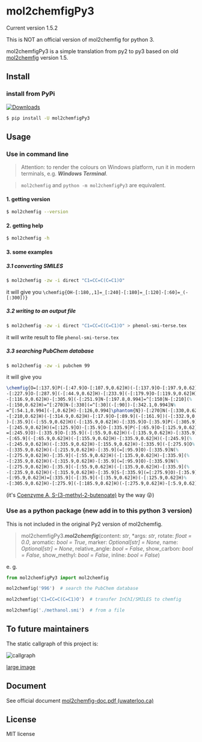 # mol2chemfigPy3

Current version 1.5.2

This is NOT an official version of mol2chemfig for python 3.

mol2chemfigPy3 is a simple translation from py2 to py3 based on
old [mol2chemfig](http://chimpsky.uwaterloo.ca/mol2chemfig/download) version 1.5.

## Install

### install from PyPi

[![Downloads](https://static.pepy.tech/personalized-badge/mol2chemfigpy3?period=total&units=international_system&left_color=black&right_color=green&left_text=Downloads)](https://pepy.tech/project/mol2chemfigpy3)

```bash
$ pip install -U mol2chemfigPy3
```

## Usage

### Use in command line

> Attention: to render the colours on Windows platform, run it in modern terminals, e.g. ___Windows Terminal___.

> `mol2chemfig` and `python -m mol2chemfigPy3` are equivalent.

#### 1. getting version

```bash
$ mol2chemfig --version
```

#### 2. getting help

```bash
$ mol2chemfig -h
```

#### 3. some examples

##### 3.1 converting SMILES

```bash
$ mol2chemfig -zw -i direct "C1=CC=C(C=C1)O"
```

it will give you `\chemfig{OH-[:180,,1]=_[:240]-[:180]=_[:120]-[:60]=_(-[:300])}`

##### 3.2 writing to an output file

```bash
$ mol2chemfig -zw -i direct "C1=CC=C(C=C1)O" > phenol-smi-terse.tex
```

it will write result to file `phenol-smi-terse.tex`

##### 3.3 searching PubChem database

```bash
$ mol2chemfig -zw -i pubchem 99
```

it will give you

```latex
\chemfig{O=[:137.9]P(-[:47.9]O-[:107.9,0.62]H)(-[:137.9]O-[:197.9,0.62]H)%
-[:227.9]O-[:287.9](-[:44.9,0.62]H)-[:233.9](-[:179.9]O-[:119.9,0.62]H)(%
-[:116.9,0.62]H)-[:305.9](-[:251.9]N-[:197.8,0.994]=^[:150]N-[:210](%
-[:150,0.62]H)=^[:270]N-[:330](=^[:30](-[:90])-[:342.1,0.994]N%
=^[:54.1,0.994](-[,0.62]H)-[:126,0.994]\phantom{N})-[:270]N(-[:330,0.62]H)%
-[:210,0.62]H)(-[:314.9,0.62]H)-[:17.9]O-[:89.9](-[:161.9])(-[:332.9,0.62]H%
)-[:35.9](-[:55.9,0.62]H)(-[:135.9,0.62]H)-[:335.9]O-[:35.9]P(-[:305.9]O%
-[:245.9,0.62]H)(=[:125.9]O)-[:35.9]O-[:335.9]P(-[:65.9]O-[:125.9,0.62]H)(%
=[:245.9]O)-[:335.9]O-[:35.9](-[:55.9,0.62]H)(-[:135.9,0.62]H)-[:335.9](%
-[:65.9](-[:65.9,0.62]H)(-[:155.9,0.62]H)-[:335.9,0.62]H)(-[:245.9](%
-[:245.9,0.62]H)(-[:335.9,0.62]H)-[:155.9,0.62]H)-[:335.9](-[:275.9]O%
-[:335.9,0.62]H)(-[:215.9,0.62]H)-[:35.9](=[:95.9]O)-[:335.9]N(%
-[:275.9,0.62]H)-[:35.9](-[:55.9,0.62]H)(-[:135.9,0.62]H)-[:335.9](%
-[:235.9,0.62]H)(-[:315.9,0.62]H)-[:35.9](=[:95.9]O)-[:335.9]N(%
-[:275.9,0.62]H)-[:35.9](-[:55.9,0.62]H)(-[:135.9,0.62]H)-[:335.9](%
-[:235.9,0.62]H)(-[:315.9,0.62]H)-[:35.9]S-[:335.9](=[:275.9]O)-[:35.9](%
-[:95.9,0.62]H)=[:335.9](-[:35.9](-[:35.9,0.62]H)(-[:125.9,0.62]H)%
-[:305.9,0.62]H)-[:275.9](-[:185.9,0.62]H)(-[:275.9,0.62]H)-[:5.9,0.62]H}
```

(it's [Coenzyme A, S-(3-methyl-2-butenoate)](https://pubchem.ncbi.nlm.nih.gov/compound/99#section=Synonyms) by the way
😜)

### Use as a python package (new add in to this python 3 version)

This is not included in the original Py2 version of mol2chemfig.

> mol2chemfigPy3.___mol2chemfig___(content: _str_, *args: _str_, rotate: _float = 0.0_, aromatic: _bool = True_, marker: _Optional[str] = None_, name: _Optional[str] = None_, relative_angle: _bool = False_, show_carbon: _bool = False_, show_methyl: _bool = False_, inline: _bool = False_)

e. g.

```python
from mol2chemfigPy3 import mol2chemfig

mol2chemfig('996')  # search the PubChem database

mol2chemfig('C1=CC=C(C=C1)O')  # transfer InChI/SMILES to chemfig

mol2chemfig('./methanol.smi')  # from a file
```

## To future maintainers

The static callgraph of this project is:

![callgraph](https://user-images.githubusercontent.com/39725660/151780413-ceea35ac-4199-4c4d-966b-2be5e6a68633.svg)

[large image](https://user-images.githubusercontent.com/39725660/151780413-ceea35ac-4199-4c4d-966b-2be5e6a68633.svg)

## Document

See official document [mol2chemfig-doc.pdf (uwaterloo.ca)](http://chimpsky.uwaterloo.ca/m2cf_static/mol2chemfig-doc.pdf)

## License

MIT license

